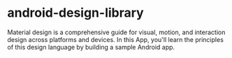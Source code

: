 # android-design-library
Material design is a comprehensive guide for visual, motion, and interaction design across platforms and devices. In this App, you'll learn the principles of this design language by building a sample Android app.
